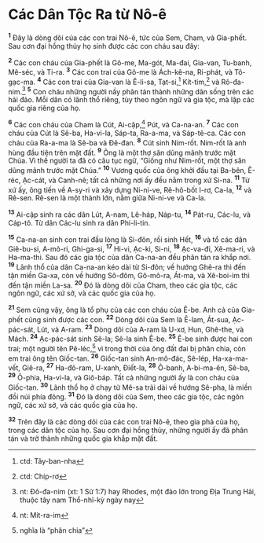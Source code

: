 # Các Dân Tộc Ra từ Nô-ê
<sup><b>1</b></sup> Ðây là dòng dõi của các con trai Nô-ê, tức của Sem, Cham, và Gia-phết. Sau cơn đại hồng thủy họ sinh được các con cháu sau đây:

<sup><b>2</b></sup> Các con cháu của Gia-phết là Gô-me, Ma-gót, Ma-đai, Gia-van, Tu-banh, Mê-séc, và Ti-ra. <sup><b>3</b></sup> Các con trai của Gô-me là Ách-kê-na, Ri-phát, và Tô-gạc-ma. <sup><b>4</b></sup> Các con trai của Gia-van là Ê-li-sa, Tạt-si,[^1] Kít-tim,[^2] và Rô-đa-nim.[^3] <sup><b>5</b></sup> Con cháu những người nầy phân tán thành những dân sống trên các hải đảo. Mỗi dân có lãnh thổ riêng, tùy theo ngôn ngữ và gia tộc, mà lập các quốc gia riêng của họ.

<sup><b>6</b></sup> Các con cháu của Cham là Cút, Ai-cập,[^4] Pút, và Ca-na-an. <sup><b>7</b></sup> Các con cháu của Cút là Sê-ba, Ha-vi-la, Sáp-ta, Ra-a-ma, và Sáp-tê-ca. Các con cháu của Ra-a-ma là Sê-ba và Ðê-đan. <sup><b>8</b></sup> Cút sinh Nim-rốt. Nim-rốt là anh hùng đầu tiên trên mặt đất. <sup><b>9</b></sup> Ông là một thợ săn dũng mãnh trước mặt Chúa. Vì thế người ta đã có câu tục ngữ, “Giống như Nim-rốt, một thợ săn dũng mãnh trước mặt Chúa.” <sup><b>10</b></sup> Vương quốc của ông khởi đầu tại Ba-bên, Ê-réc, Ạc-cát, và Canh-nê; tất cả những nơi ấy đều nằm trong xứ Si-na. <sup><b>11</b></sup> Từ xứ ấy, ông tiến về A-sy-ri và xây dựng Ni-ni-ve, Rê-hô-bốt I-rơ, Ca-la, <sup><b>12</b></sup> và Rê-sen. Rê-sen là một thành lớn, nằm giữa Ni-ni-ve và Ca-la.

<sup><b>13</b></sup> Ai-cập sinh ra các dân Lút, A-nam, Lê-háp, Náp-tu, <sup><b>14</b></sup> Pát-ru, Các-lu, và Cáp-tô. Từ dân Các-lu sinh ra dân Phi-li-tin.

<sup><b>15</b></sup> Ca-na-an sinh con trai đầu lòng là Si-đôn, rồi sinh Hết, <sup><b>16</b></sup> và tổ các dân Giê-bu-si, A-mô-ri, Ghi-ga-si, <sup><b>17</b></sup> Hi-vi, Ạc-ki, Si-ni, <sup><b>18</b></sup> Ạc-va-đi, Xê-ma-ri, và Ha-ma-thi. Sau đó các gia tộc của dân Ca-na-an đều phân tán ra khắp nơi. <sup><b>19</b></sup> Lãnh thổ của dân Ca-na-an kéo dài từ Si-đôn; về hướng Ghê-ra thì đến tận miền Ga-xa, còn về hướng Sô-đôm, Gô-mô-ra, Át-ma, và Xê-boi-im thì đến tận miền La-sa. <sup><b>20</b></sup> Ðó là dòng dõi của Cham, theo các gia tộc, các ngôn ngữ, các xứ sở, và các quốc gia của họ.

<sup><b>21</b></sup> Sem cũng vậy, ông là tổ phụ của các con cháu của Ê-be. Anh cả của Gia-phết cũng sinh được các con. <sup><b>22</b></sup> Dòng dõi của Sem là Ê-lam, Át-sua, Ạc-pác-sát, Lút, và A-ram. <sup><b>23</b></sup> Dòng dõi của A-ram là U-xơ, Hun, Ghê-the, và Mách. <sup><b>24</b></sup> Ạc-pác-sát sinh Sê-la; Sê-la sinh Ê-be. <sup><b>25</b></sup> Ê-be sinh được hai con trai; một người tên Pê-léc,[^5] vì trong thời của ông đất đai bị phân chia, còn em trai ông tên Giốc-tan. <sup><b>26</b></sup> Giốc-tan sinh An-mô-đác, Sê-lép, Ha-xa-ma-vết, Giê-ra, <sup><b>27</b></sup> Ha-đô-ram, U-xanh, Ðiết-la, <sup><b>28</b></sup> Ô-banh, A-bi-ma-ên, Sê-ba, <sup><b>29</b></sup> Ô-phia, Ha-vi-la, và Giô-báp. Tất cả những người ấy là con cháu của Giốc-tan. <sup><b>30</b></sup> Lãnh thổ họ ở chạy từ Mê-sa trải dài về hướng Sê-pha, là miền đồi núi phía đông. <sup><b>31</b></sup> Ðó là dòng dõi của Sem, theo các gia tộc, các ngôn ngữ, các xứ sở, và các quốc gia của họ.

<sup><b>32</b></sup> Trên đây là các dòng dõi của các con trai Nô-ê, theo gia phả của họ, trong các dân tộc của họ. Sau cơn đại hồng thủy, những người ấy đã phân tán và trở thành những quốc gia khắp mặt đất.

[^1]: ctd: Tây-ban-nha
[^2]: ctd: Chíp-rơ
[^3]: nt: Ðô-đa-nim (xt: 1 Sử 1:7) hay Rhodes, một đảo lớn trong Ðịa Trung Hải, thuộc tây nam Thổ-nhĩ-kỳ ngày nay
[^4]: nt: Mít-ra-im
[^5]: nghĩa là “phân chia”
